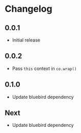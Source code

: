 # Changelog

## 0.0.1

* Initial release

## 0.0.2

* Pass `this` context in `co.wrap()`

## 0.1.0

* Update bluebird dependency

## Next

* Update bluebird dependency
